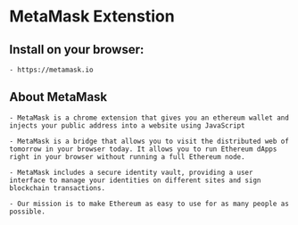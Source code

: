 # MetaMask Extenstion

## Install on your browser:
	- https://metamask.io

## About MetaMask
	- MetaMask is a chrome extension that gives you an ethereum wallet and injects your public address into a website using JavaScript

	- MetaMask is a bridge that allows you to visit the distributed web of tomorrow in your browser today. It allows you to run Ethereum dApps right in your browser without running a full Ethereum node.

	- MetaMask includes a secure identity vault, providing a user interface to manage your identities on different sites and sign blockchain transactions.

	- Our mission is to make Ethereum as easy to use for as many people as possible.

